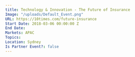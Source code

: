 ```yaml
---
title: Technology & Innovation - The Future of Insurance
Image: "/uploads/Default_Event.png"
URL: https://10times.com/future-insurance
Start Date: 2018-03-06 00:00:00 Z
End Date: 
Markets: APAC
Topics: 
Location: Sydney
Is Partner Event?: false
---
```


